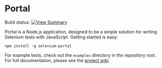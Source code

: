 Portal
======

Build status: [![View Summary](https://secure.travis-ci.org/selenium-portal/portal.png?branch=master)](https://travis-ci.org/#!/selenium-portal/portal/branches)

Portal is a Node.js application, designed to be a simple solution for writing Selenium tests with JavaScript. Getting started is easy:

```
npm install -g selenium-portal
```

For example tests, check out the `examples` directory in the repository root. For full documentation, please see the [project wiki](https://github.com/selenium-portal/portal/wiki/Documentation).
